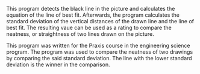 This program detects the black line in the picture and calculates the equation of the line of best fit. Afterwards,
the program calculates the standard deviation of the vertical distances of the drawn line and the line of best fit.
The resulting vaue can be used as a rating to compare the neatness, or straightness of two lines drawn on the picture.

This program was written for the Praxis course in the engineering science program. The program was used to compare the 
neatness of two drawings by comparing the said standard deviation. The line with the lower standard deviation is the winner
in the comparison.